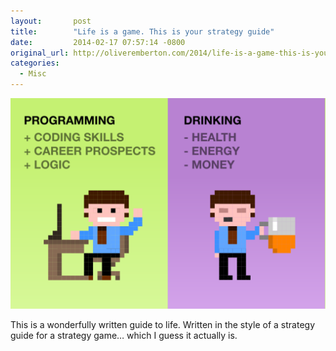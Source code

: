 ```yaml
---
layout:       post
title:        "Life is a game. This is your strategy guide"
date:         2014-02-17 07:57:14 -0800
original_url: http://oliveremberton.com/2014/life-is-a-game-this-is-your-strategy-guide/
categories:
  - Misc
---
```


  ![Drink-vs-code-1024x684.png](/assets/import/a55fb1c401990ce8949feb8c1c22a95c.png)  

 This is a wonderfully written guide to life. Written in the style of a strategy guide for a strategy game… which I guess it actually is. 
